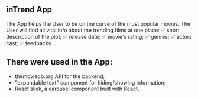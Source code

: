 ## inTrend App
The App helps the User to be on the curve of the most popular movies. The User will find all vital info about the trending films at one place:
✅ short description of the plot;
✅ release date; 
✅ movie's rating;
✅ genres;
✅ actors cast;
✅ feedbacks.

## There were used in the App:
+ themoviedb.org API for the backend;
+ "expandable text" component for hiding/showing information;
+ React slick, a carousel component built with React.
